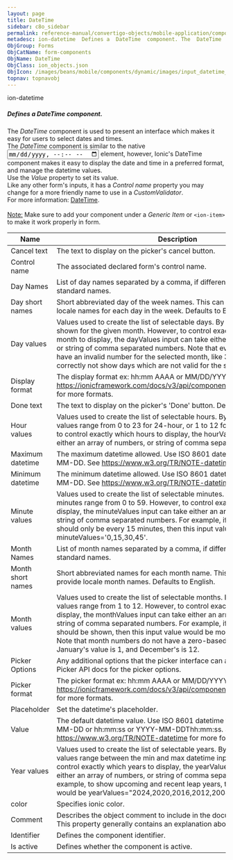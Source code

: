 ```yaml
---
layout: page
title: DateTime
sidebar: c8o_sidebar
permalink: reference-manual/convertigo-objects/mobile-application/components/form-components/datetime/
metadesc: ion-datetime  Defines a  DateTime  component. The  DateTime  component is used to present an interface which makes it easy for users to select dates a
ObjGroup: Forms
ObjCatName: form-components
ObjName: DateTime
ObjClass: ion_objects.json
ObjIcon: /images/beans/mobile/components/dynamic/images/input_datetime_32x32.png
topnav: topnavobj
---
```

ion-datetime<br/>

##### Defines a <i>DateTime</i> component.<br/>
The <i>DateTime</i> component is used to present an interface which makes it easy for users to select dates and times.<br/>
The <i>DateTime</i> component is similar to the native <input type='datetime-local'> element, however, Ionic&apos;s DateTime component makes it easy to display the date and time in a preferred format, and manage the datetime values.<br/>
Use the <i>Value</i> property to set its value.<br/>
Like any other form's inputs, it has a <i>Control name</i> property you may change for a more friendly name to use in a <i>CustomValidator</i>.<br/>
For more information: <a href='https://ionicframework.com/docs/v3/components/#datetime'>DateTime</a>.<br/>
<br/>
<span class='orangetwinsoft'><u>Note:</u></span> Make sure to add your component under a <i>Generic Item</i> or <code>&lt;ion-item&gt;</code> to make it work properly in form.

Name | Description 
--- | ---
Cancel text | The text to display on the picker's cancel button.
Control name | The associated declared form's control name.
Day Names | List of day names separated by a comma, if different from English standard names.
Day short names | Short abbreviated day of the week names. This can be used to provide locale names for each day in the week. Defaults to English.
Day values | Values used to create the list of selectable days. By default every day is shown for the given month. However, to control exactly which days of the month to display, the dayValues input can take either an array of numbers, or string of comma separated numbers. Note that even if the array days have an invalid number for the selected month, like 31 in February, it will correctly not show days which are not valid for the selected month.
Display format | The display format ex: hh:mm AAAA or  MM/DD/YYYY see https://ionicframework.com/docs/v3/api/components/datetime/DateTime/ for more formats.
Done text | The text to display on the picker's 'Done' button. Default: Done.
Hour values | Values used to create the list of selectable hours. By default the hour values range from 0 to 23 for 24-hour, or 1 to 12 for 12-hour. However, to control exactly which hours to display, the hourValues input can take either an array of numbers, or string of comma separated numbers.
Maximum datetime | The maximum datetime allowed. Use ISO 8601 datetime format YYYY-MM-DD. See https://www.w3.org/TR/NOTE-datetime for more formats.
Minimum datetime | The minimum datetime allowed. Use ISO 8601 datetime format YYYY-MM-DD. See https://www.w3.org/TR/NOTE-datetime for more formats.
Minute values | Values used to create the list of selectable minutes. By default the minutes range from 0 to 59. However, to control exactly which minutes to display, the minuteValues input can take either an array of numbers, or string of comma separated numbers. For example, if the minute selections should only be every 15 minutes, then this input value would be minuteValues='0,15,30,45'.
Month Names | List of month names separated by a comma, if different from English standard names.
Month short names | Short abbreviated names for each month name. This can be used to provide locale month names. Defaults to English.
Month values | Values used to create the list of selectable months. By default the month values range from 1 to 12. However, to control exactly which months to display, the monthValues input can take either an array of numbers, or string of comma separated numbers. For example, if only summer months should be shown, then this input value would be monthValues="6,7,8". Note that month numbers do not have a zero-based index, meaning January's value is 1, and December's is 12.
Picker Options | Any additional options that the picker interface can accept. See the Ionic Picker API docs for the picker options.
Picker format | The picker format ex: hh:mm AAAA or  MM/DD/YYYY see https://ionicframework.com/docs/v3/api/components/datetime/DateTime/ for more formats.
Placeholder | Set the datetime's placeholder.
Value | The default datetime value. Use ISO 8601 datetime format like YYYY-MM-DD or hh:mm:ss or YYYY-MM-DDThh:mm:ss. See https://www.w3.org/TR/NOTE-datetime for more formats.
Year values | Values used to create the list of selectable years. By default the year values range between the min and max datetime inputs. However, to control exactly which years to display, the yearValues input can take either an array of numbers, or string of comma separated numbers. For example, to show upcoming and recent leap years, then this input's value would be yearValues="2024,2020,2016,2012,2008".
color | Specifies ionic color.
Comment | Describes the object comment to include in the documentation report.  This property generally contains an explanation about the object. 
Identifier | Defines the component identifier.  
Is active | Defines whether the component is active. 

